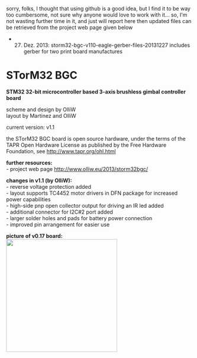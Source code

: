 sorry, folks, I thought that using github is a good idea, but I find it to be way too cumbersome, not sure why anyone would love to work with it... so, I'm not wasting further time in it, and just will report here then updated files can be retrieved from the project web page given below
- 27. Dez. 2013: storm32-bgc-v110-eagle-gerber-files-20131227 includes gerber for two print board manufactures



STorM32 BGC
===========

<strong>STM32 32-bit microcontroller based 3-axis brushless gimbal controller board</strong>

scheme and design by OlliW<br>
layout by Martinez and OlliW

current version: v1.1

the STorM32 BGC board is open source hardware, under the terms of the TAPR Open Hardware License as published by the Free Hardware Foundation, see http://www.tapr.org/ohl.html

<strong>further resources:</strong><br>- project web page http://www.olliw.eu/2013/storm32bgc/


<strong>changes in v1.1 (by OlliW):</strong><br>- reverse voltage protection added<br>- layout supports TC4452 motor drivers in DFN package for increased power capabilities<br>- high-side pnp open collector output for driving an IR led added<br>- additional connector for I2C#2 port added<br>- larger solder holes and pads for battery power connection<br>- improved pin arrangement for easier use

<strong>picture of v0.17 board:</strong><br>
<a href="http://www.olliw.eu/uploads/storm32-bgc-v017-board-top-01-wp01.jpg"><img src="http://www.olliw.eu/uploads/storm32-bgc-v017-board-top-01-wp01-300x305.jpg" width="300" height="305"/></a>
